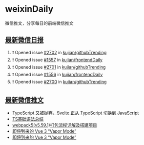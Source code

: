 # weixinDaily
微信推文，分享每日的前端微信推文

## [最新微信日报](https://github.com/kujian/weixinDaily/issues)

<!--START_SECTION:activity-->
1. ❗ Opened issue [#2702](https://github.com/kujian/githubTrending/issues/2702) in [kujian/githubTrending](https://github.com/kujian/githubTrending)
2. ❗ Opened issue [#1557](https://github.com/kujian/frontendDaily/issues/1557) in [kujian/frontendDaily](https://github.com/kujian/frontendDaily)
3. ❗ Opened issue [#2701](https://github.com/kujian/githubTrending/issues/2701) in [kujian/githubTrending](https://github.com/kujian/githubTrending)
4. ❗ Opened issue [#1556](https://github.com/kujian/frontendDaily/issues/1556) in [kujian/frontendDaily](https://github.com/kujian/frontendDaily)
5. ❗ Opened issue [#2700](https://github.com/kujian/githubTrending/issues/2700) in [kujian/githubTrending](https://github.com/kujian/githubTrending)
<!--END_SECTION:activity-->


## [最新微信推文](https://weixin.qdkfweb.cn/)

<!-- BLOG-POST-LIST:START -->
- [TypeScript  又被抛弃，Svelte 正从 TypeScript 切换到 JavaScript](https://weixin.qdkfweb.cn/38210.html)
- [TS基础语法总结](https://weixin.qdkfweb.cn/38221.html)
- [webpack5&lpar;v5.59.1&rpar;打包流程详解及搭建项目](https://weixin.qdkfweb.cn/38220.html)
- [即将到来的 Vue 3 “Vapor Mode”](https://weixin.qdkfweb.cn/38134.html)
- [即将到来的 Vue 3 “Vapor Mode”](https://weixin.qdkfweb.cn/38245.html)
<!-- BLOG-POST-LIST:END -->